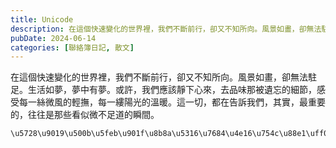 ```yaml
---
title: Unicode
description: 在這個快速變化的世界裡，我們不斷前行，卻又不知所向。風景如畫，卻無法駐足。生活如夢，夢中有夢。或許，我們應該靜下心來，去品味那被遺忘的細節，感受每一絲微風的輕撫，每一縷陽光的溫暖。這一切，都在告訴我們……
pubDate: 2024-06-14
categories: [聯絡簿日記, 散文]
---
```


在這個快速變化的世界裡，我們不斷前行，卻又不知所向。風景如畫，卻無法駐足。生活如夢，夢中有夢。或許，我們應該靜下心來，去品味那被遺忘的細節，感受每一絲微風的輕撫，每一縷陽光的溫暖。這一切，都在告訴我們，其實，最重要的，往往是那些看似微不足道的瞬間。

```plain
\u5728\u9019\u500b\u5feb\u901f\u8b8a\u5316\u7684\u4e16\u754c\u88e1\uff0c\u6211\u5011\u4e0d\u65b7\u524d\u884c\uff0c\u537b\u53c8\u4e0d\u77e5\u6240\u5411\u3002\u98a8\u666f\u5982\u756b\uff0c\u537b\u7121\u6cd5\u99d0\u8db3\u3002\u751f\u6d3b\u5982\u5922\uff0c\u5922\u4e2d\u6709\u5922\u3002\u6216\u8a31\uff0c\u6211\u5011\u61c9\u8a72\u975c\u4e0b\u5fc3\u4f86\uff0c\u53bb\u54c1\u5690\u90a3\u88ab\u907a\u5fd8\u7684\u7d30\u7bc0\uff0c\u611f\u53d7\u6bcf\u4e00\u7d72\u5fae\u98a8\u7684\u8f15\u64ab\uff0c\u6bcf\u4e00\u7e37\u967d\u5149\u7684\u6eab\u6696\u3002\u9019\u4e00\u5207\uff0c\u90fd\u5728\u544a\u8a34\u6211\u5011\uff0c\u5176\u5be6\uff0c\u6700\u91cd\u8981\u7684\uff0c\u5f80\u5f80\u662f\u90a3\u4e9b\u770b\u4f3c\u5fae\u4e0d\u8db3\u9053\u7684\u77ac\u9593\u3002
```
